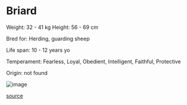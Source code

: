 # Briard

Weight: 32 - 41 kg
Height: 56 - 69 cm

Bred for: Herding, guarding sheep

Life span: 10 - 12 years yo

Temperament: Fearless, Loyal, Obedient, Intelligent, Faithful, Protective

Origin: not found

![image](https://cdn2.thedogapi.com/images/rkVlblcEQ_1280.jpg)

[source](https://api.thedogapi.com/v1/breeds/58)
